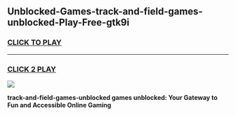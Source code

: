 
## Unblocked-Games-track-and-field-games-unblocked-Play-Free-gtk9i
<h3>
<a href="https://premium76.site?title=track-and-field-games-unblocked&ref=18A1">CLICK TO PLAY</a></h3>
<hr>

<h3>
<a href="https://premium76.site?title=track-and-field-games-unblocked&ref=18A1">CLICK 2 PLAY</a>
  
</h3>

<a href="https://premium76.site?title=track-and-field-games-unblocked&ref=18A1"><img src="https://clearcache.store/games.png"></a>


**track-and-field-games-unblocked games unblocked: Your Gateway to Fun and Accessible Online Gaming**
